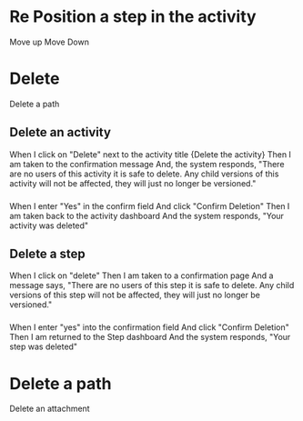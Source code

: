# Re Position a step in the activity

Move up
Move Down

# Delete
Delete a path

## Delete an activity
When I click on "Delete" next to the activity title {Delete the activity}
Then I am taken to the confirmation message
And, the system responds, "There are no users of this activity it is safe to delete. Any child versions of this activity will not be affected, they will just no longer be versioned."

###

When I enter "Yes" in the confirm field
And click "Confirm Deletion"
Then I am taken back to the activity dashboard
And the system responds, "Your activity was deleted"

###

## Delete a step
When I click on "delete"
Then I am taken to a confirmation page
And a message says, "There are no users of this step it is safe to delete. Any child versions of this step will not be affected, they will just no longer be versioned."

###

When I enter "yes" into the confirmation field
And click "Confirm Deletion"
Then I am returned to the Step dashboard
And the system responds, "Your step was deleted"

###

# Delete a path





Delete an attachment

#
